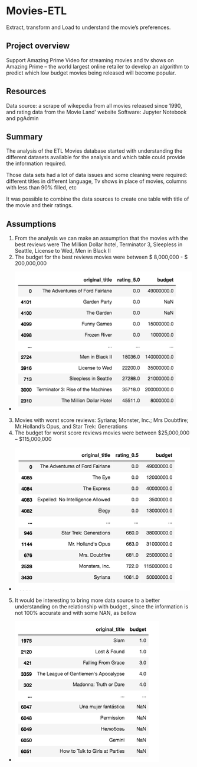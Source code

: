 # Movies-ETL
Extract, transform and Load to understand the movie’s preferences.

## Project overview
Support Amazing Prime Video for streaming movies and tv shows on Amazing Prime
– the world largest online retailer to develop an algorithm to predict which low budget movies being released will become popular.

## Resources
Data source: a scrape of wikepedia from all movies released since 1990, and rating data from the Movie Land’ website
Software: Jupyter Notebook and pgAdmin

## Summary

The analysis of the ETL Movies  database started with understanding the different datasets available for the analysis and which table could provide the information required. 

Those data sets had a lot of data issues and some cleaning were required: different titles in different language, Tv shows in place of movies, columns with less than 90% filled, etc

It was possible to combine the data sources to create one table with title of the movie and their ratings. 

## Assumptions

1)	From the analysis we can make an assumption that the movies with the best reviews were The Million Dollar hotel, Terminator 3, Sleepless in Seattle, License to Wed, Men in Black II
2)	The budget for the best reviews movies were between $ 8,000,000 - $ 200,000,000
- ![alt text](https://github.com/DaniGio/Movies-ETL/blob/master/5%20rating.png)

3)	Movies with worst score reviews: Syriana; Monster, Inc.; Mrs Doubtfire; Mr.Holland’s Opus, and Star Trek: Generations
4)	The budget for worst score reviews movies were between $25,000,000 – $115,000,000
- ![alt text](https://github.com/DaniGio/Movies-ETL/blob/master/0_5%20rating.png)

5)	It would be interesting to bring more data source to a better understanding on the relationship with budget , since the information is not 100% accurate and with some NAN, as bellow
- ![alt text](https://github.com/DaniGio/Movies-ETL/blob/master/Budget.png)



